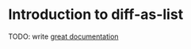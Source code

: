 # Introduction to diff-as-list

TODO: write [great documentation](http://jacobian.org/writing/what-to-write/)
